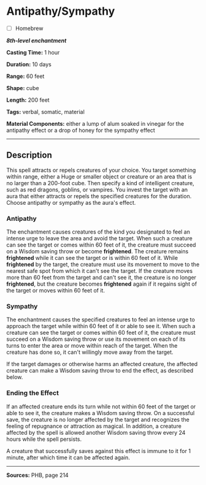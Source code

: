 # Antipathy/Sympathy

- [ ] Homebrew

***8th-level enchantment***

**Casting Time:** 1 hour

**Duration:** 10 days

**Range:** 60 feet

**Shape:** cube

**Length:** 200 feet

**Tags:** verbal, somatic, material

**Material Components:** either a lump of alum soaked in vinegar for the antipathy effect or a drop of honey for the sympathy effect

---

## Description
This spell attracts or repels creatures of your choice.
You target something within range, either a Huge or smaller object or creature or an area that is no larger than a 200-foot cube.
Then specify a kind of intelligent creature, such as red dragons, goblins, or vampires.
You invest the target with an aura that either attracts or repels the specified creatures for the duration.
Choose antipathy or sympathy as the aura's effect.

### Antipathy
The enchantment causes creatures of the kind you designated to feel an intense urge to leave the area and avoid the target.
When such a creature can see the target or comes within 60 feet of it, the creature must succeed on a Wisdom saving throw or become **frightened**.
The creature remains **frightened** while it can see the target or is within 60 feet of it.
While **frightened** by the target, the creature must use its movement to move to the nearest safe spot from which it can't see the target.
If the creature moves more than 60 feet from the target and can't see it, the creature is no longer **frightened**, but the creature becomes **frightened** again if it regains sight of the target or moves within 60 feet of it.

### Sympathy
The enchantment causes the specified creatures to feel an intense urge to approach the target while within 60 feet of it or able to see it.
When such a creature can see the target or comes within 60 feet of it, the creature must succeed on a Wisdom saving throw or use its movement on each of its turns to enter the area or move within reach of the target.
When the creature has done so, it can't willingly move away from the target.

If the target damages or otherwise harms an affected creature, the affected creature can make a Wisdom saving throw to end the effect, as described below.

### Ending the Effect
If an affected creature ends its turn while not within 60 feet of the target or able to see it, the creature makes a Wisdom saving throw.
On a successful save, the creature is no longer affected by the target and recognizes the feeling of repugnance or attraction as magical.
In addition, a creature affected by the spell is allowed another Wisdom saving throw every 24 hours while the spell persists.

A creature that successfully saves against this effect is immune to it for 1 minute, after which time it can be affected again.

---

**Sources:** PHB, page 214
